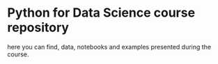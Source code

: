 # Python for Data Science course repository

here you can find, data, notebooks and examples presented during the course.
